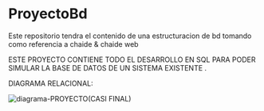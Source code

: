 # ProyectoBd
Este repositorio tendra el contenido de una estructuracion de bd tomando como referencia a chaide &amp; chaide web

ESTE PROYECTO CONTIENE TODO EL DESARROLLO EN SQL PARA PODER SIMULAR LA BASE DE DATOS DE UN SISTEMA EXISTENTE .

DIAGRAMA RELACIONAL:

![diagrama-PROYECTO(CASI FINAL)](https://user-images.githubusercontent.com/64045193/182499296-92ca003b-7bb5-4d8f-90c4-e7f2c4eb57f6.png)
